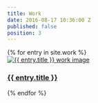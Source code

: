 ```yaml
---
title: Work
date: 2016-08-17 10:36:00 Z
published: false
position: 3
---
```


<div class="grid">
{% for entry in site.work %}
  <div class="grid__item grid__item--work">
    <a class="panel no-link-style" href="{{ entry.url }}">
      <img class="u-object-fit" src="{{ entry.desktop_image }}" sizes="100vw, (min-width: 40em) 50vw, (min-width: 50em) 33vw, (min-width: 70em) 25vw" srcset="{{ entry.1x_image }} 1x, {{ entry.2x_image }} 2x" alt="{{ entry.title }} work image" />
      <h3 class="panel__caption">{{ entry.title }}</h3>
    </a>
  </div>
  {% endfor %}
</div>
